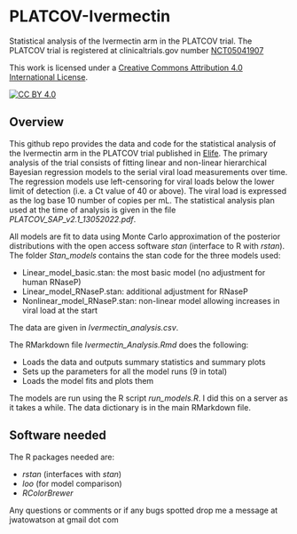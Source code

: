 # PLATCOV-Ivermectin

Statistical analysis of the Ivermectin arm in the PLATCOV trial.
The PLATCOV trial is registered at clinicaltrials.gov number [NCT05041907](https://clinicaltrials.gov/ct2/show/NCT05041907)

This work is licensed under a
[Creative Commons Attribution 4.0 International License][cc-by].

[![CC BY 4.0][cc-by-image]][cc-by]

[cc-by]: http://creativecommons.org/licenses/by/4.0/
[cc-by-image]: https://i.creativecommons.org/l/by/4.0/88x31.png
[cc-by-shield]: https://img.shields.io/badge/License-CC%20BY%204.0-lightgrey.svg



## Overview

This github repo provides the data and code for the statistical analysis of the Ivermectin arm in the PLATCOV trial published in [Elife](https://elifesciences.org/articles/83201). The primary analysis of the trial consists of fitting linear and non-linear hierarchical Bayesian regression models to the serial viral load measurements over time. The regression models use left-censoring for viral loads below the lower limit of detection (i.e. a Ct value of 40 or above). The viral load is expressed as the log base 10 number of copies per mL. The statistical analysis plan used at the time of analysis is given in the file *PLATCOV_SAP_v2.1_13052022.pdf*.

All models are fit to data using Monte Carlo approximation of the posterior distributions with the open access software *stan* (interface to R with *rstan*). The folder *Stan_models* contains the stan code for the three models used:

* Linear_model_basic.stan: the most basic model (no adjustment for human RNaseP)
* Linear_model_RNaseP.stan: additional adjustment for RNaseP
* Nonlinear_model_RNaseP.stan: non-linear model allowing increases in viral load at the start

The data are given in *Ivermectin_analysis.csv*.

The RMarkdown file *Ivermectin_Analysis.Rmd* does the following:

* Loads the data and outputs summary statistics and summary plots
* Sets up the parameters for all the model runs (9 in total)
* Loads the model fits and plots them

The models are run using the R script *run_models.R*. I did this on a server as it takes a while. The data dictionary is in the main RMarkdown file.

## Software needed

The R packages needed are:

* *rstan* (interfaces with *stan*)
* *loo* (for model comparison)
* *RColorBrewer* 

Any questions or comments or if any bugs spotted drop me a message at jwatowatson at gmail dot com


